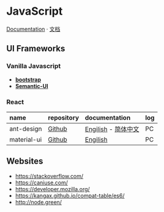 # JavaScript

[Documentation](https://developer.mozilla.org/en-US/docs/Web/JavaScript) · [文档](https://developer.mozilla.org/zh-CN/docs/Web/JavaScript)


## UI Frameworks

### Vanilla Javascript

- [**bootstrap**](https://github.com/twbs/bootstrap)
- [**Semantic-UI**](https://github.com/Semantic-Org/Semantic-UI)


### React

| name       | repository   | documentation                 | log |
|:-----------|:-------------|:------------------------------|:----|
| ant-design | [Github][35] | [Engilish][36] - [简体中文][37] | PC  |
| material-ui | [Github][46] | [Engilish][47]                | PC  |


## Websites

- https://stackoverflow.com/
- https://caniuse.com/
- https://developer.mozilla.org/
- https://kangax.github.io/compat-table/es6/
- http://node.green/

<!-- react.js UI -->

[35]: https://github.com/ant-design/ant-design
[36]: https://ant.design
[37]: https://ant.design/index-cn




[46]: https://github.com/mui-org/material-ui
[47]: http://www.material-ui.com/#/

